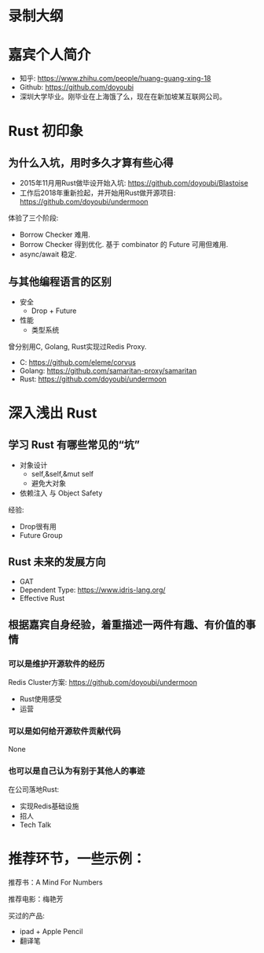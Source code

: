 # 录制大纲

# 嘉宾个人简介
  - 知乎: https://www.zhihu.com/people/huang-guang-xing-18
  - Github: https://github.com/doyoubi
  - 深圳大学毕业。刚毕业在上海饿了么，现在在新加坡某互联网公司。

# Rust 初印象

## 为什么入坑，用时多久才算有些心得

- 2015年11月用Rust做毕设开始入坑: https://github.com/doyoubi/Blastoise
- 工作后2018年重新捡起，并开始用Rust做开源项目: https://github.com/doyoubi/undermoon

体验了三个阶段:
- Borrow Checker 难用.
- Borrow Checker 得到优化. 基于 combinator 的 Future 可用但难用.
- async/await 稳定.

## 与其他编程语言的区别

- 安全
  - Drop + Future
- 性能
  - 类型系统

曾分别用C, Golang, Rust实现过Redis Proxy.
- C: https://github.com/eleme/corvus
- Golang: https://github.com/samaritan-proxy/samaritan
- Rust: https://github.com/doyoubi/undermoon

# 深入浅出 Rust

## 学习 Rust 有哪些常见的“坑”

- 对象设计
  - self,&self,&mut self
  - 避免大对象
- 依赖注入 与 Object Safety

经验:
- Drop很有用
- Future Group

## Rust 未来的发展方向

- GAT
- Dependent Type: https://www.idris-lang.org/
- Effective Rust

## 根据嘉宾自身经验，着重描述一两件有趣、有价值的事情

### 可以是维护开源软件的经历

Redis Cluster方案: https://github.com/doyoubi/undermoon

- Rust使用感受
- 运营

### 可以是如何给开源软件贡献代码

None


### 也可以是自己认为有别于其他人的事迹

在公司落地Rust:
- 实现Redis基础设施
- 招人
- Tech Talk

# 推荐环节，一些示例：

推荐书：A Mind For Numbers

推荐电影：梅艳芳

买过的产品:
- ipad + Apple Pencil
- 翻译笔
